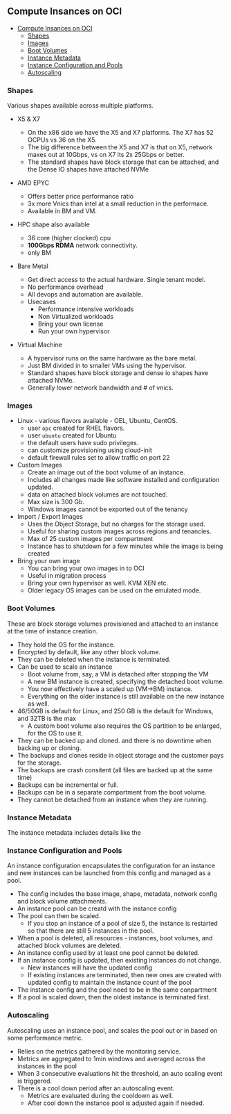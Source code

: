 ## Compute Insances on OCI
* [Compute Insances on OCI](#compute-insances-on-oci)
  * [Shapes](#shapes)
  * [Images](#images)
  * [Boot Volumes](#boot-volumes)
  * [Instance Metadata](#instance-metadata)
  * [Instance Configuration and Pools](#instance-configuration-and-pools)
  * [Autoscaling](#autoscaling)
### Shapes
Various shapes available across multiple platforms. 

* X5 & X7
  * On the x86 side we have the X5 and X7 platforms. The X7 has 52 OCPUs vs 36 on the X5. 
  * The big difference between the X5 and X7 is that on X5, network maxes out at 10Gbps, vs on X7 its 2x 25Gbps or better. 
  * The standard shapes have block storage that can be attached, and the Dense IO shapes have attached NVMe 
* AMD EPYC
  * Offers better price performance ratio
  * 3x more Vnics than intel at a small reduction in the performace.
  * Available in BM and VM.
* HPC shape also available
  * 36 core (higher clocked) cpu
  * __100Gbps RDMA__ network connectivity.
  * only BM

* Bare Metal
  * Get direct access to the actual hardware. Single tenant model.
  * No performance overhead
  * All devops and automation are available.
  * Usecases
    * Performance intensive workloads
    * Non Virtualized workloads
    * Bring your own license
    * Run your own hypervisor

* Virtual Machine
  * A hypervisor runs on the same hardware as the bare metal. 
  * Just BM divided in to smaller VMs using the hypervisor.
  * Standard shapes have block storage and dense io shapes have attached NVMe.
  * Generally lower network bandwidth and # of vnics.

### Images

* Linux - various flavors available - OEL, Ubuntu, CentOS.
  * user `opc` created for RHEL flavors.
  * user `ubuntu` created for Ubuntu
  * the default users have sudo privileges.
  * can customize provisioning using cloud-init
  * default firewall rules set to allow traffic on port 22
* Custom Images  
  * Create an image out of the boot volume of an instance.
  * Includes all changes made like software installed and configuration updated.
  * data on attached block volumes are not touched.
  * Max size is 300 Gb.
  * Windows images cannot be exported out of the tenancy
* Import / Export Images
  * Uses the Object Storage, but no charges for the storage used.
  * Useful for sharing custom images across regions and tenancies.
  * Max of 25 custom images per compartment
  * Instance has to shutdown for a few minutes while the image is being created
* Bring your own image
  * You can bring your own images in to OCI
  * Useful in migration process
  * Bring your own hypervisor as well. KVM XEN etc.
  * Older legacy OS images can be used on the emulated mode.

### Boot Volumes

These are block storage volumes provisioned and attached to an instance at the time of instance creation.

* They hold the OS for the instance.
* Encrypted by default, like any other block volume.
* They can be deleted when the instance is terminated.
* Can be used to scale an instance
  * Boot volume from, say, a VM is detached after stopping the VM
  * A new BM instance is created, specifying the detached boot volume.
  * You now effectively have a scaled up (VM->BM) instance. 
  * Everything on the older instance is still available on the new instance as well.
* 46/50GB is default for Linux, and 250 GB is the default for Windows, and 32TB is the max
  * A custom boot volume also requires the OS partition to be enlarged, for the OS to use it.
* They can be backed up and cloned. and there is no downtime when backing up or cloning.
* The backups and clones reside in object storage and the customer pays for the storage.
* The backups are crash consitent (all files are backed up at the same time)
* Backups can be incremental or full.
* Backups can be in a separate compartment from the boot volume.
* They cannot be detached from an instance when they are running.

### Instance Metadata

The instance metadata includes details like the 

### Instance Configuration and Pools
 
An instance configuration encapsulates the configuration for an instance and new instances can be launched from this config and managed as a pool.

* The config includes the base image, shape, metadata, network config and block volume attachments.
* An instance pool can be creatd with the instance config 
* The pool can then be scaled.
  * If you stop an instance of a pool of size 5, the instance is restarted so that there are still 5 instances in the pool.
* When a pool is deleted, all resources - instances, boot volumes, and attached block volumes are deleted.
* An instance config used by at least one pool cannot be deleted.
* If an instance config is updated, then existing instances do not change.
  * New instances will have the updated config
  * If existing instances are terminated, then new ones are created with updated config to maintain the instance count of the pool
* The instance config and the pool need to be in the same conpartment
* If a pool is scaled down, then the oldest instance is terminated first.

### Autoscaling

 Autoscaling uses an instance pool, and scales the pool out or in based on some performance metric.

* Relies on the metrics gathered by the monitoring service.
* Metrics are aggregated to 1min windows and averaged across the instances in the pool
* When 3 consecutive evaluations hit the threshold, an auto scaling event is triggered.
* There is a cool down period after an autoscaling event. 
  * Metrics are evaluated during the cooldown as well.
  * After cool down the instance pool is adjusted again if needed. 